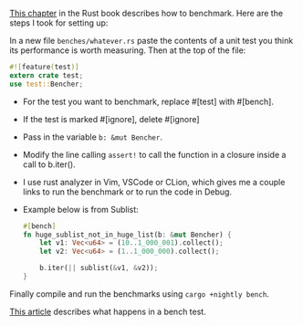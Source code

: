 [This chapter](https://doc.rust-lang.org/1.7.0/book/benchmark-tests.html) in
the Rust book describes how to benchmark. Here are the steps I took for setting
up:

In a new file `benches/whatever.rs` paste the contents of a unit test you think
its performance is worth measuring. Then at the top of the file:

```rust
#![feature(test)]
extern crate test;
use test::Bencher;
```

 * For the test you want to benchmark, replace #[test] with #[bench]. 
 * If the test is marked #[ignore], delete #[ignore]
 * Pass in the variable `b: &mut Bencher`.
 * Modify the line calling `assert!` to call the function in a closure inside a
   call to b.iter().
 * I use rust analyzer in Vim, VSCode or CLion, which gives me a couple links to
   run the benchmark or to run the code in Debug.
 * Example below is from Sublist:

   ```rust
   #[bench]
   fn huge_sublist_not_in_huge_list(b: &mut Bencher) {
       let v1: Vec<u64> = (10..1_000_001).collect();
       let v2: Vec<u64> = (1..1_000_000).collect();
   
       b.iter(|| sublist(&v1, &v2));
   }
   ```

Finally compile and run the benchmarks using `cargo +nightly bench`.

[This article](http://seenaburns.com/benchmarking-rust-with-cargo-bench/)
describes what happens in a bench test.
